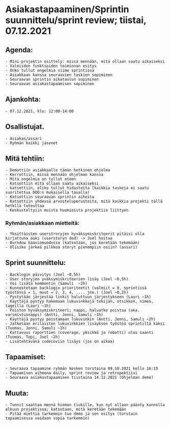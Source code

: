 # Asiakastapaaminen/Sprintin suunnittelu/sprint review; tiistai, 07.12.2021

## Agenda:
    - Mini-projektin esittely: missä mennään, mitä ollaan saatu aikaiseksi
    - Valmiiden funktioiden toiminnan esitys
    - Onko tullut ongelmia viime sprintissä
    - Asiakkaan kanssa seuraavien taskien sopiminen
    - Seuraavan sprintin aikataulun sopiminen
    - Seuraavan asiakastapaamisen sopiminen

## Ajankohta:
    - 07.12.2021, klo: 12:00-14:00

## Osallistujat.
    - Asiakas/assari
    - Ryhmän kaikki jäsenet

## Mitä tehtiin:
    - Demottiin asiakkaalle tämän hetkinen ohjelma
    - Kerrottiin, missä mennään ohjelman kanssa
    - Mitä ongelmia on tullut eteen
    - Katsottiin mitä ollaan saatu aikaiseksi
    - katsottiin, oliko tullut hidasteita (kaikkia taskeja ei saatu suoritettua DOD:n mukaisella tavalla) 
    - Katsottiin seuraavan sprintin aiheita
    - Katsottiin yhdessä arvosteluperusteita, mitä kaikkia projekti tällä hetkllä toteuttaa
    - Keskusteltyiin muista huomioista projektiin liittyen

### Ryhmän/asiakkaan mietteitä:
    - Yksittäisten userstroryjen hyväksymiskriteerit pitäisi olla kirjattuna auki (userstoryn dod) -> Joel hoitaa
    - Burndow kaaviomuodossa (katsotaan, jos keretään tekemään)
    - Olisiko järkeä pilkkoa storyt pienempiin osiin? (assari) 

## Sprint suunnittelu:
    - Backlogin päivitys (Joel ~0,5h)
    - User storyjen yväksymiskriteerien lisäy (Joel ~0,5h)
    - Voi lisätä kommentin (Samuli  ~2h)
    - Kunnostetaan backlogin prioriteetit (valmiit = 0, sprintissä työstössä = 1, muut = 2, 3, 4, .... jne.) (Joel ~0,2h)
    - Pystytään järjestää linkit haluttuun järjestykseen (Lauri ~1h)
    - Käyttäjä pystyy hakemaan lukuvinkkejä tekijän, otsikkon, nimen, tageilla (Lauri ~1h)
    - Poiston hyväksymiskriteeri; nappi, haluatko poistaa (aka. varsmistusnappi) (Antti, Jenni, Samuli ~1h) 
    - Käyttäjä pystyy poistamaan lukuvinkin (Antti, Jenni, Samuli ~2h) 
    - Jatketaan erilaisten lukuvinkkien lisäyksen työstöä sprintiltä kaksi (Tuomas, Jenni, Samuli ~1h)
    - Kattavuus raporttien (coverage, yksikkö ja robotti) ulos saanti (Tuomas, Topi, Joel ~2h)
    - Lisätehtävänä codecoviin lisäys (jos on aikaa)

## Tapaamiset:
    - Seuraava tapaamine ryhmän kesken torstaina 09.10.2021 kello 16:15
    - Tapaamisen aiheena daily, sprint review ja retropektiivi
    - Seuraava asiakastapaaminen tiistaina 14.12.2021 (Ohjelman demo)


## Muuta:
    - Tunnit saattaa mennä hieman tiukille, kun nyt ollaan päästy kunnolla alkuun projektissa; katsotaan, mitä keretään tekemään
    - Pitää miettiä tarkemmin tuo demo ja sen esitys (torstain tapaamisessa voidaan sopia tarkemmin)